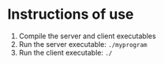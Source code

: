 # Instructions of use

1. Compile the server and client executables
2. Run the server executable: `./myprogram`
3. Run the client executable: `./`
